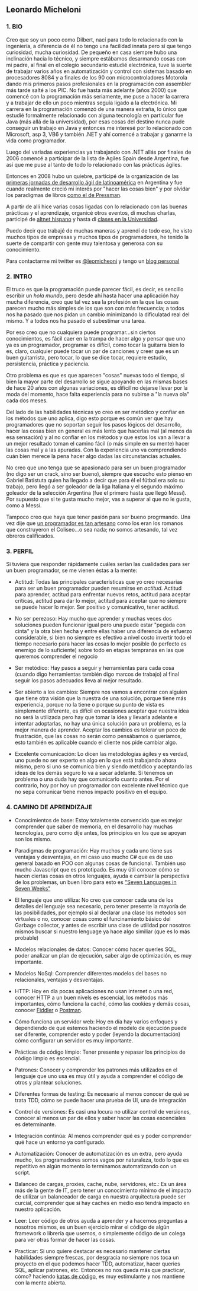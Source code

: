 ## Leonardo Micheloni

### 1. BIO

Creo que soy un poco como Dilbert, nací para todo lo relacionado con la ingeniería, a diferencia de él no tengo una facilidad innata pero sí que tengo curiosidad, mucha curiosidad.
De pequeño en casa siempre hubo una inclinación hacia lo técnico, y siempre estábamos desarmando cosas con mi padre, al final en el colegio secundario estudié electrónica, tuve la suerte de trabajar varios años en automatización y control con sistemas basado en procesadores 8084 y a finales de los 90 con microcontroladores Motorola dando mis primeros pasos profesionales en la programación con assembler más tarde salté a los PIC.
No fue hasta más adelante (años 2000) que comencé con la programación más seriamente, me puse a hacer la carrera y a trabajar de ello un poco mientras seguía ligado a la electrónica.
Mi carrera en la programación comenzó de una manera extraña, lo único que estudié formalmente relacionado con alguna tecnología en particular fue Java (más allá de la universidad), por esas cosas del destino nunca pude conseguir un trabajo en Java y entonces me interesé por lo relacionado con Microsoft, asp 3, VB6 y también .NET y ahí comencé a trabajar y ganarme la vida como programador.

Luego del variadas experiencias ya trabajando con .NET allás por finales de 2006 comencé a participar de la lista de Agiles Spain desde Argentina, fue así que me puse al tanto de todo lo relacionado con las prácticas ágiles.

Entonces en 2008 hubo un quiebre, participé de la organización de las [primeras jornadas de desarrollo ágil de latinoamérica](http://agiles2008.agiles.org/es/index.php) en Argentina y fue cuando realmente creció mi interés por "hacer las cosas bien" y por olvidar los paradigmas de libros [como el de Pressman](https://www.amazon.es/Ingenieria-Software-PRESSMAN-ROGER/dp/6071503140/ref=sr_1_1?ie=UTF8&qid=1511948913&sr=8-1&keywords=pressman).

A partir de allí hice varias cosas ligadas con lo relacionado con las buenas prácticas y el aprendizaje, organicé otros eventos, di muchas charlas, participé de [altnet hispano](http://www.altnethispano.org/) y hasta di [clases en la Universidad](http://leomicheloni.blogspot.com.es/2010/10/el-pajarraco-scrumero.html).

Puedo decir que trabajé de muchas maneras y aprendí de todo eso, he visto muchos tipos de empresas y muchos tipos de programadores, he tenido la suerte de compartir con gente muy talentosa y generosa con su conocimiento.

Para contactarme mi twitter es [@leomicheoni](https://twitter.com/leomicheloni) y tengo un [blog personal](http://www.leomicheloni.com)

### 2. INTRO

El truco es que la programación puede parecer fácil, es decir, es sencillo escribir un *hola mundo*, pero desde ahí hasta hacer una aplicación hay mucha diferencia, creo que tal vez sea la profesión en la que las cosas parecen mucho más simples de los que son con más frecuencia; a todos nos ha pasado que nos pidan un cambio minimizando la dificulatad real del mismo. Y a todos nos ha pasado el subestimar una tarea.

Por eso creo que no cualquiera puede programar...sin ciertos conocimientos, es fácil caer en la trampa de hacer algo y pensar que uno ya es un programador, programar es difícil, como tocar la guitarra bien lo es, claro, cualquier puede tocar un par de canciones y creer que es un buen guitarrista, pero tocar, lo que se dice tocar, requiere estudio, persistencia, práctica y paciencia.

Otro problema es que es que aparecen "cosas" nuevas todo el tiempo, si bien la mayor parte del desarrollo se sigue apoyando en las mismas bases de hace 20 años con algunas variaciones, es difícil no dejarse llevar por la moda del momento, hace falta experiencia para no subirse a "la nueva ola" cada dos meses.

Del lado de las habilidades técnicas yo creo en ser metódico y confiar en los métodos que uno aplica, digo esto porque es común ver que hay programadores que no soportan seguir los pasos lógicos del desarrollo, hacer las cosas bien en general es más lento que hacerlas mal (al menos da esa sensación) y al no confiar en los métodos y que estos los van a llevar a un mejor resultado toman el camino fácil (o más simple en su mente) hacer las cosas mal y a las apuradas. Con la experiencia uno va comprendiendo cuán bien merece la pena hacer algo dadas las circunstancias actuales.

No creo que uno tenga que se apasionado para ser un buen programador (no digo ser un crack, sino ser bueno), siempre que escucho esto pienso en Gabriel Batistuta quien ha llegado a decir que para él el fútbol era solo su trabajo, pero llegó a ser goleador de la liga Italiana y el segundo máximo goleador de la selección Argentina (fue el primero hasta que llegó Messi). 
Por supuesto que si te gusta mucho mejor, vas a superar al que no le gusta, como a Messi.

Tampoco creo que haya que tener pasión para ser bueno progrmando. Una vez dije que [un programador es tan artesano](https://twitter.com/leomicheloni/status/797063073752289280) como los eran los romanos que construyeron el Coliseo...o sea nada; no somos artesando, tal vez obreros calificados.

### 3. PERFIL

Si tuviera que responder rápidamente cuáles serían las cualidades para ser un buen programador, se me vienen éstas a la mente:

 - Actitud: Todas las principales características que yo creo necesarias para ser un buen programador pueden resumirse en *actitud*. Actitud para aprender, actitud para enfrentar nuevos retos, actitud para aceptar críticas, actitud para dar lo mejor, actitud para aceptar que no siempre se puede hacer lo mejor. Ser positivo y comunicativo, tener actitud.

 - No ser perezoso: Hay mucho que aprender y muchas veces dos soluciones pueden funcionar igual pero una puede estar "pegada con cinta" y la otra bien hecha y entre ellas haber una diferencia de esfuerzo considerable, si bien no siempre es efectivo a nivel costo invertir todo el tiempo necesario para hacer las cosas lo mejor posible (lo perfecto es enemigo de lo suficiente) sobre todo en etapas tempranas en las que queremos comprender el negocio

 - Ser metódico: Hay pasos a seguir y herramientas para cada cosa (cuando digo herramientas también digo marcos de trabajo) al final seguir los pasos adecuados lleva al mejor resultado.

 - Ser abierto a los cambios: Siempre nos vamos a encontrar con alguien que tiene otra visión que la nuestra de una solución, porque tiene más experiencia, porque no la tiene o porque su punto de vista es simplemente diferente, es difícil en ocasiones aceptar que nuestra idea no será la utilizada pero hay que tomar la idea y llevarla adelante e intentar adoptarlas, no hay una única solución para un problema, es la mejor manera de aprender.
Aceptar los cambios es tolerar un poco de frustración, que las cosas no serán como pensábamos o queríamos, esto también es aplicable cuando el cliente nos pide cambiar algo.

 - Excelente comunicación: Lo dicen las metodologías ágiles y es verdad, uno puede no ser experto en algo en lo que está trabajando ahora mismo, pero si uno se comunica bien y siendo metódico y aceptando las ideas de los demás seguro lo va a sacar adelante. Si tenemos un problema o una duda hay que comunicarlo cuanto antes. Por el contrario, hoy por hoy un programador con excelente nivel técnico que no sepa comunicar tiene menos impacto positivo en el equipo.

### 4. CAMINO DE APRENDIZAJE

 - Conocimientos de base: Estoy totalemente convencido que es mejor comprender que saber de memoria, en el desarrollo hay muchas tecnologías, pero como dije antes, los principios en los que se apoyan son los mismo.

 - Paradigmas de programación: Hay muchos y cada uno tiene sus ventajas y desventajas, en mi caso uso mucho C# que es de uso general basado en POO con algunas cosas de funcional. También uso mucho Javascript que es prototipado. Es muy útil conocer cómo se hacen ciertas cosas en otros lenguajes, ayuda e cambiar la perspectiva de los problemas, un buen libro para esto es ["Seven Languages in Seven Weeks"](https://www.amazon.es/Seven-Languages-Weeks-Programming-Programmers/dp/193435659X/)

 - El lenguaje que uno utiliza: No creo que conocer cada una de los detalles del lenguaje sea necesario, pero tener presente la mayoría de las posibilidades, por ejemplo si al declarar una clase los métodos son virtuales o no, conocer cosas como el funcinamiento básico del Garbage collector, y antes de escribir una clase de utilidad por nosotros mismos buscar si nuestro lenguage ya hace algo similiar (que es lo más probable)

 - Modelos relacionales de datos: Conocer cómo hacer queries SQL, poder analizar un plan de ejecución, saber algo de optimización, es muy importante.

 - Modelos NoSql: Comprender diferentes modelos del bases no relacionales, ventajas y desventajas.
 - HTTP: Hoy en día pocas aplicaciones no usan internet o una red, conocer HTTP a un buen nivels es escencial, los métodos más importantes, cómo funciona la caché, cómo las cookies y demás cosas, conocer [Fiddler](https://www.telerik.com/fiddler) o [Postman](https://www.getpostman.com/).

 - Cómo funciona un servidor web: Hoy en día hay varios enfoques y dependiendo de qué estemos haciendo el modelo de ejecución puede ser diferente, comprender esto y poder (leyendo la documentación) cómo configurar un servidor es muy importante.

 - Prácticas de código límpio: Tener presente y repasar los principios de código limpio es escencial.

 - Patrones: Conocer y comprender los patrones más utilizados en el lenguaje que uno usa es muy útil y ayuda a comprender el código de otros y plantear soluciones.

 - Diferentes formas de testing: Es necesario al menos conocer de qué se trata TDD, cómo se puede hacer una prueba de UI, una de integración

 - Control de versiones: Es casi una locura no utilizar control de versiones, conocer al menos un par de ellos y saber hacer las cosas escenciales es determinante.

 - Integración continúa: Al menos comprender qué es y poder comprender qué hace un entorno ya configurado.

 - Automatización: Conocer de automatización es un extra, pero ayuda mucho, los programadores somos vagos por naturaleza, todo lo que es repetitivo en algún momento lo terminamos automatizando con un script.

 - Balanceo de cargas, proxies, cache, nube, servidores, etc.: Es un área más de la gente de IT, pero tener un conocimiento mínimo de el impacto de utilizar un balanceador de carga en nuestra arquitectura puede ser curcial, comprender que si hay caches en medio eso tendrá impacto en nuestro aplicación.

 - Leer: Leer código de otros ayuda a aprender y a hacernos preguntas a nosotros mismos, es un buen ejercicio mirar el código de algún framework o librería que usemos, o simplemente código de un colega para ver otras formar de hacer las cosas.

 - Practicar: Si uno quiere destacar es necesario mantener ciertas habilidades siempre frescas, por desgracia no siempre nos toca un proyecto en el que podemos hacer TDD, automatizar, hacer queries SQL, aplicar patrones, etc. Entonces no nos queda más que practicar, cómo? haciendo [katas de código](http://codekata.com/), es muy estimulante y nos mantiene con la mente abierta.
